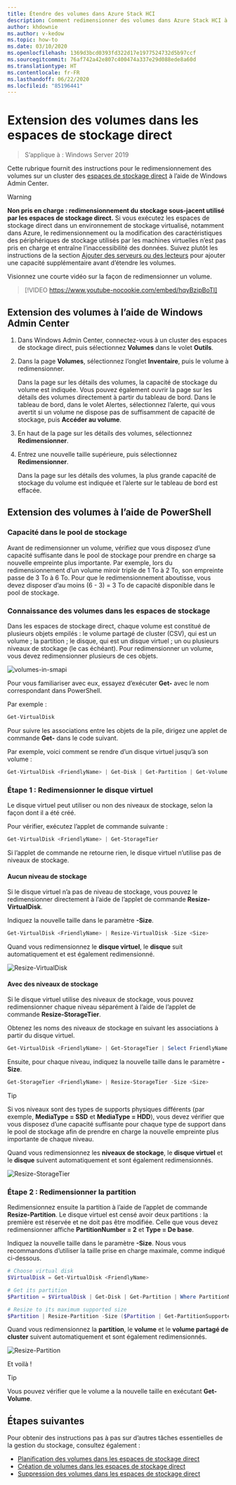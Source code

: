 ```yaml
---
title: Étendre des volumes dans Azure Stack HCI
description: Comment redimensionner des volumes dans Azure Stack HCI à l’aide de Windows Admin Center et de PowerShell.
author: khdownie
ms.author: v-kedow
ms.topic: how-to
ms.date: 03/10/2020
ms.openlocfilehash: 1369d3bcd0393fd322d17e1977524732d5b97ccf
ms.sourcegitcommit: 76af742a42e807c400474a337e29d088ede8a60d
ms.translationtype: HT
ms.contentlocale: fr-FR
ms.lasthandoff: 06/22/2020
ms.locfileid: "85196441"
---
```

# <a name="extending-volumes-in-storage-spaces-direct"></a>Extension des volumes dans les espaces de stockage direct
> S’applique à : Windows Server 2019

Cette rubrique fournit des instructions pour le redimensionnement des volumes sur un cluster des [espaces de stockage direct](/windows-server/storage/storage-spaces/storage-spaces-direct-overview) à l’aide de Windows Admin Center.

> [!WARNING]
> **Non pris en charge : redimensionnement du stockage sous-jacent utilisé par les espaces de stockage direct.** Si vous exécutez les espaces de stockage direct dans un environnement de stockage virtualisé, notamment dans Azure, le redimensionnement ou la modification des caractéristiques des périphériques de stockage utilisés par les machines virtuelles n’est pas pris en charge et entraîne l’inaccessibilité des données. Suivez plutôt les instructions de la section [Ajouter des serveurs ou des lecteurs](/windows-server/storage/storage-spaces/add-nodes) pour ajouter une capacité supplémentaire avant d’étendre les volumes.

Visionnez une courte vidéo sur la façon de redimensionner un volume.

> [!VIDEO https://www.youtube-nocookie.com/embed/hqyBzipBoTI]

## <a name="extending-volumes-using-windows-admin-center"></a>Extension des volumes à l’aide de Windows Admin Center

1. Dans Windows Admin Center, connectez-vous à un cluster des espaces de stockage direct, puis sélectionnez **Volumes** dans le volet **Outils**.
2. Dans la page **Volumes**, sélectionnez l’onglet **Inventaire**, puis le volume à redimensionner.

    Dans la page sur les détails des volumes, la capacité de stockage du volume est indiquée. Vous pouvez également ouvrir la page sur les détails des volumes directement à partir du tableau de bord. Dans le tableau de bord, dans le volet Alertes, sélectionnez l’alerte, qui vous avertit si un volume ne dispose pas de suffisamment de capacité de stockage, puis **Accéder au volume**.

4. En haut de la page sur les détails des volumes, sélectionnez **Redimensionner**.
5. Entrez une nouvelle taille supérieure, puis sélectionnez **Redimensionner**.

    Dans la page sur les détails des volumes, la plus grande capacité de stockage du volume est indiquée et l’alerte sur le tableau de bord est effacée.

## <a name="extending-volumes-using-powershell"></a>Extension des volumes à l’aide de PowerShell

### <a name="capacity-in-the-storage-pool"></a>Capacité dans le pool de stockage

Avant de redimensionner un volume, vérifiez que vous disposez d’une capacité suffisante dans le pool de stockage pour prendre en charge sa nouvelle empreinte plus importante. Par exemple, lors du redimensionnement d’un volume miroir triple de 1 To à 2 To, son empreinte passe de 3 To à 6 To. Pour que le redimensionnement aboutisse, vous devez disposer d’au moins (6 - 3) = 3 To de capacité disponible dans le pool de stockage.

### <a name="familiarity-with-volumes-in-storage-spaces"></a>Connaissance des volumes dans les espaces de stockage

Dans les espaces de stockage direct, chaque volume est constitué de plusieurs objets empilés : le volume partagé de cluster (CSV), qui est un volume ; la partition ; le disque, qui est un disque virtuel ; un ou plusieurs niveaux de stockage (le cas échéant). Pour redimensionner un volume, vous devez redimensionner plusieurs de ces objets.

![volumes-in-smapi](media/extend-volumes/volumes-in-smapi.png)

Pour vous familiariser avec eux, essayez d’exécuter **Get-** avec le nom correspondant dans PowerShell.

Par exemple :

```PowerShell
Get-VirtualDisk
```

Pour suivre les associations entre les objets de la pile, dirigez une applet de commande **Get-** dans le code suivant.

Par exemple, voici comment se rendre d’un disque virtuel jusqu’à son volume :

```PowerShell
Get-VirtualDisk <FriendlyName> | Get-Disk | Get-Partition | Get-Volume
```

### <a name="step-1--resize-the-virtual-disk"></a>Étape 1 : Redimensionner le disque virtuel

Le disque virtuel peut utiliser ou non des niveaux de stockage, selon la façon dont il a été créé.

Pour vérifier, exécutez l’applet de commande suivante :

```PowerShell
Get-VirtualDisk <FriendlyName> | Get-StorageTier
```

Si l’applet de commande ne retourne rien, le disque virtuel n’utilise pas de niveaux de stockage.

#### <a name="no-storage-tiers"></a>Aucun niveau de stockage

Si le disque virtuel n’a pas de niveau de stockage, vous pouvez le redimensionner directement à l’aide de l’applet de commande **Resize-VirtualDisk**.

Indiquez la nouvelle taille dans le paramètre **-Size**.

```PowerShell
Get-VirtualDisk <FriendlyName> | Resize-VirtualDisk -Size <Size>
```

Quand vous redimensionnez le **disque virtuel**, le **disque** suit automatiquement et est également redimensionné.

![Resize-VirtualDisk](media/extend-volumes/Resize-VirtualDisk.gif)

#### <a name="with-storage-tiers"></a>Avec des niveaux de stockage

Si le disque virtuel utilise des niveaux de stockage, vous pouvez redimensionner chaque niveau séparément à l’aide de l’applet de commande **Resize-StorageTier**.

Obtenez les noms des niveaux de stockage en suivant les associations à partir du disque virtuel.

```PowerShell
Get-VirtualDisk <FriendlyName> | Get-StorageTier | Select FriendlyName
```

Ensuite, pour chaque niveau, indiquez la nouvelle taille dans le paramètre **-Size**.

```PowerShell
Get-StorageTier <FriendlyName> | Resize-StorageTier -Size <Size>
```

> [!TIP]
> Si vos niveaux sont des types de supports physiques différents (par exemple, **MediaType = SSD** et **MediaType = HDD**), vous devez vérifier que vous disposez d’une capacité suffisante pour chaque type de support dans le pool de stockage afin de prendre en charge la nouvelle empreinte plus importante de chaque niveau.

Quand vous redimensionnez les **niveaux de stockage**, le **disque virtuel** et le **disque** suivent automatiquement et sont également redimensionnés.

![Resize-StorageTier](media/extend-volumes/Resize-StorageTier.gif)

### <a name="step-2--resize-the-partition"></a>Étape 2 : Redimensionner la partition

Redimensionnez ensuite la partition à l’aide de l’applet de commande **Resize-Partition**. Le disque virtuel est censé avoir deux partitions : la première est réservée et ne doit pas être modifiée. Celle que vous devez redimensionner affiche **PartitionNumber = 2** et **Type = De base**.

Indiquez la nouvelle taille dans le paramètre **-Size**. Nous vous recommandons d’utiliser la taille prise en charge maximale, comme indiqué ci-dessous.

```PowerShell
# Choose virtual disk
$VirtualDisk = Get-VirtualDisk <FriendlyName>

# Get its partition
$Partition = $VirtualDisk | Get-Disk | Get-Partition | Where PartitionNumber -Eq 2

# Resize to its maximum supported size
$Partition | Resize-Partition -Size ($Partition | Get-PartitionSupportedSize).SizeMax
```

Quand vous redimensionnez la **partition**, le **volume** et le **volume partagé de cluster** suivent automatiquement et sont également redimensionnés.

![Resize-Partition](media/extend-volumes/Resize-Partition.gif)

Et voilà !

> [!TIP]
> Vous pouvez vérifier que le volume a la nouvelle taille en exécutant **Get-Volume**.

## <a name="next-steps"></a>Étapes suivantes

Pour obtenir des instructions pas à pas sur d’autres tâches essentielles de la gestion du stockage, consultez également :

- [Planification des volumes dans les espaces de stockage direct](/windows-server/storage/storage-spaces/plan-volumes)
- [Création de volumes dans les espaces de stockage direct](/windows-server/storage/storage-spaces/create-volumes)
- [Suppression des volumes dans les espaces de stockage direct](/windows-server/storage/storage-spaces/delete-volumes)